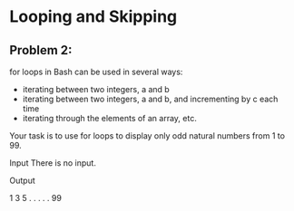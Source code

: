 Looping and Skipping
====================



Problem 2:
------------

for loops in Bash can be used in several ways: 
- iterating between two integers, a and b 
- iterating between two integers, a and b, and incrementing by c each time 
- iterating through the elements of an array, etc.

Your task is to use for loops to display only odd natural numbers from 1 to 99.

Input 
There is no input.

Output

1
3
5
.
.
.
.
.
99  
